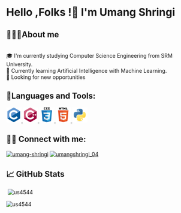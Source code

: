 # Hello ,Folks !👋 I'm Umang Shringi

<h2> 👨🏻‍💻About me </h2><br>
🎓 I'm currently studying Computer Science Engineering from SRM University. <br>
🌱 Currently learning Artificial Intelligence with Machine Learning. <br>
🔭 Looking for new opportunities 


## 🔧Languages and Tools:
<p align="left"> <a href="https://www.cprogramming.com/" target="_blank" rel="noreferrer"> <img src="https://raw.githubusercontent.com/devicons/devicon/master/icons/c/c-original.svg" alt="c" width="40" height="40"/> </a> <a href="https://www.w3schools.com/cpp/" target="_blank" rel="noreferrer"> <img src="https://raw.githubusercontent.com/devicons/devicon/master/icons/cplusplus/cplusplus-original.svg" alt="cplusplus" width="40" height="40"/> </a> <a href="https://www.w3schools.com/css/" target="_blank" rel="noreferrer"> <img src="https://raw.githubusercontent.com/devicons/devicon/master/icons/css3/css3-original-wordmark.svg" alt="css3" width="40" height="40"/> </a> <a href="https://www.w3.org/html/" target="_blank" rel="noreferrer"> <img src="https://raw.githubusercontent.com/devicons/devicon/master/icons/html5/html5-original-wordmark.svg" alt="html5" width="40" height="40"/> </a> <a href="https://www.python.org" target="_blank" rel="noreferrer"> <img src="https://raw.githubusercontent.com/devicons/devicon/master/icons/python/python-original.svg" alt="python" width="40" height="40"/> </a> </p>

## 🤝🏻 Connect with me:
<p align="left">
<a href="https://linkedin.com/in/umang-shringi" target="blank"><img align="center" src="https://raw.githubusercontent.com/rahuldkjain/github-profile-readme-generator/master/src/images/icons/Social/linked-in-alt.svg" alt="umang-shringi" height="30" width="40" /></a>
<a href="https://instagram.com/umangshringi_04" target="blank"><img align="center" src="https://raw.githubusercontent.com/rahuldkjain/github-profile-readme-generator/master/src/images/icons/Social/instagram.svg" alt="umangshringi_04" height="30" width="40" /></a>
</p>

## 📈 GitHub Stats
<p>&nbsp;<img align="center" src="https://github-readme-stats.vercel.app/api?username=us4544&theme=synthwave&border_radius=20&locale=en" alt="us4544" /></p>
<p> <img align= "center" src="https://github-readme-stats.vercel.app/api/top-langs/?username=us4544&theme=synthwave&border_radius=20&" alt="us4544" /></p>
